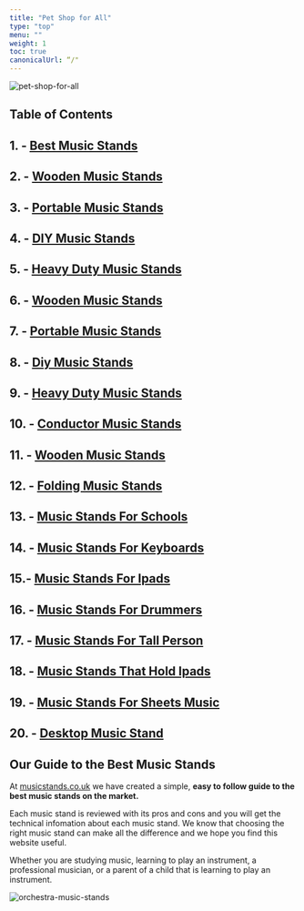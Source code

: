 ```yaml
---
title: "Pet Shop for All"
type: "top"
menu: ""
weight: 1
toc: true
canonicalUrl: “/"
---
```


![pet-shop-for-all](https://images.unsplash.com/photo-1450778869180-41d0601e046e?ixlib=rb-1.2.1&ixid=eyJhcHBfaWQiOjEyMDd9&auto=format&fit=crop&w=1450&q=80)

## Table of Contents

## 1. - [Best Music Stands](/best-music-stands)
## 2. - [Wooden Music Stands](/wooden-music-stands)
## 3. - [Portable Music Stands](/portable-music-stands)
## 4. - [DIY Music Stands](/diy-music-stands)
## 5. - [Heavy Duty Music Stands](/heavy-duty-music-stands)
## 6. - [Wooden Music Stands](/wooden-music-stands)
## 7. - [Portable Music Stands](/portable-music-stands)
## 8. - [Diy Music Stands](/diy-music-stands)
## 9. - [Heavy Duty Music Stands](/heavy-duty-music-stands)
## 10. - [Conductor Music Stands](/conductor-music-stands)
## 11. - [Wooden Music Stands](/wooden-music-stands)
## 12. - [Folding Music Stands](/folding-music-stands)
## 13. - [Music Stands For Schools](/music-stands-for-schools)
## 14. - [Music Stands For Keyboards](/music-stands-for-keyboards)
## 15.- [Music Stands For Ipads](/music-stands-for-ipads)
## 16. - [Music Stands For Drummers](/music-stands-for-drummers)
## 17. - [Music Stands For Tall Person](/music-stands-for-tall-person)
## 18. - [Music Stands That Hold Ipads](/music-stands-that-hold-ipads)
## 19. - [Music Stands For Sheets Music](/music-stands-for-sheets-music)
## 20. - [Desktop Music Stand](/desktop-music-stand)


## Our Guide to the Best Music Stands

At [musicstands.co.uk](musicstands.co.uk) we have created a simple, **easy to follow guide to the best music stands on the market.**  

Each music stand is reviewed with its pros and cons and you will get the technical infomation about each music stand.  We know that choosing the right music stand can make all the difference and we hope you find this website useful.

Whether you are studying music, learning to play an instrument, a professional musician, or a parent of a child that is learning to play an instrument.



![orchestra-music-stands](https://images.unsplash.com/photo-1519412666065-94acb3f8838f?ixlib=rb-1.2.1&ixid=eyJhcHBfaWQiOjEyMDd9&auto=format&fit=crop&w=1350&q=80)
